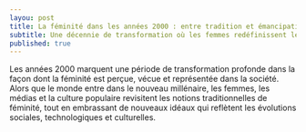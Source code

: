 ```yaml
---
layou: post
title: La féminité dans les années 2000 : entre tradition et émancipation
subtitle: Une décennie de transformation où les femmes redéfinissent leur identité.
published: true
---
```

Les années 2000 marquent une période de transformation profonde dans la façon dont la féminité est perçue, vécue et représentée dans la société. Alors que le monde entre dans le nouveau millénaire, les femmes, les médias et la culture populaire revisitent les notions traditionnelles de féminité, tout en embrassant de nouveaux idéaux qui reflètent les évolutions sociales, technologiques et culturelles.


